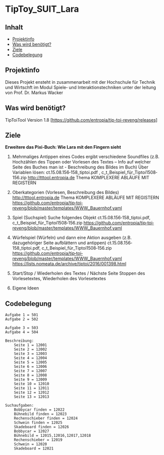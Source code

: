 # TipToy_SUIT_Lara

## Inhalt

* [Projektinfo](#projekt)
* [Was wird benötigt?](#benoetigt)
* [Ziele](#ziele)
* [Codebelegung](#belegung)

## Projektinfo <a name="projekt"></a>

Dieses Projekt ensteht in zusammenarbeit mit der Hochschule für Technik und Wirtschft im Modul Spiele‐ und Interaktionstechniken unter der leitung von Prof. Dr. Markus Wacker

## Was wird benötigt? <a name="benoetigt"></a>

TipToiTool Version 1.8 [https://github.com/entropia/tip-toi-reveng/releases]  

## Ziele <a name="ziele"></a>

**Erweitere das Pixi‐Buch: Wie Lara mit den Fingern sieht**

1. Mehrmaliges Antippen eines Codes ergibt verschiedene Soundfiles (z.B. Hochzählen des Tippen oder Vorlesen des Textes – Info auf welcher Seite des Buches man ist - Beschreibung des Bildes im Buch) Über Variablen lösen: ct.15.08.156‐158_tiptoi.pdf , c_t_Beispiel_für_Tiptoi1508‐156.zip http://tttool.entropia.de Thema KOMPLEXERE ABLÄUFE MIT REGISTERN

2. Oberkategorien (Vorlesen, Beschreibung des Bildes) http://tttool.entropia.de Thema KOMPLEXERE ABLÄUFE MIT REGISTERN https://github.com/entropia/tip‐toi‐reveng/blob/master/templates/WWW_Bauernhof.yaml 

3. Spiel (Suchspiel) Suche folgendes Objekt ct.15.08.156‐158_tiptoi.pdf, c_t_Beispiel_für_Tiptoi1508‐156.zip https://github.com/entropia/tip‐toi‐reveng/blob/master/templates/WWW_Bauernhof.yaml 

4. Würfelspiel (Würfeln) und dann eine Aktion ausgeben (z.B. dazugehöriger Seite aufblättern und antippen) ct.15.08.156‐158_tiptoi.pdf, c_t_Beispiel_für_Tiptoi1508‐156.zip https://github.com/entropia/tip‐toi‐reveng/blob/master/templates/WWW_Bauernhof.yaml https://lists.nomeata.de/archive/tiptoi/2016/001398.html 

5. Start/Stop / Wiederholen des Textes / Nächste Seite Stoppen des Vorlesetextes, Wiederholen des Vorlesetextes

6. Eigene Ideen

## Codebelegung <a name="belegung"></a>
```
Aufgabe 1 = 501
Aufgabe 2 = 502

Aufgabe 3 = 503
Aufgabe 4 = 504

Beschreibung:
    Seite 1 = 12001
    Seite 2 = 12002
    Seite 3 = 12003
    Seite 4 = 12004
    Seite 5 = 12005
    Seite 6 = 12006
    Seite 7 = 12007
    Seite 8 = 12008
    Seite 9 = 12009
    Seite 10 = 12010
    Seite 11 = 12011
    Seite 12 = 12012
    Seite 13 = 12013

Suchaufgaben:
    Bobbycar finden = 12022
    Bühnebild finden = 12023
    Rechenschieber finden = 12024
    Schwein finden = 12025
    Skadeboard finden = 12026
    Bobbycar = 12027
    Bühnebild = 12015,12016,12017,12018
    Rechenschieber = 12019
    Schwein = 12020
    Skadeboard = 12021
    
